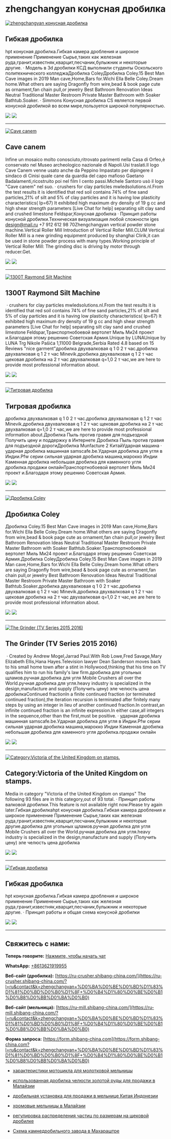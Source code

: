 # zhengchangyan конусная дробилка

<a href="https://swt.shibang-china.com/?l=ru&img&k=zhengchangyan+%D0%BA%D0%BE%D0%BD%D1%83%D1%81%D0%BD%D0%B0%D1%8F+%D0%B4%D1%80%D0%BE%D0%B1%D0%B8%D0%BB%D0%BA%D0%B0" target="_blank">![zhengchangyan конусная дробилка](http://static.shibang-china.com/all-800x300/709.jpg)</a>

## Гибкая дробилка
hpt конусная дробилка.Гибкая камера дробления и широкое применение Применение Сырье,таких как железная руда,гранит,известняк,кварцит,песчаник,булыжник и некоторые другие.&nbsp;&#0183;&#32;Модель в 3d дробилки КСД выполнили студенты Оскольского политехнического колледжаДробилка ColeyДробилка Coley.15 Best Man Cave images in 2019 Man cave,Home,Bars for.Wichi Ella Belle Coley.Dream home.What others are saying Dragonfly from wire,bead &amp; book page cute as ornament,fan chain pull,or jewelry Best Bathroom Renovation Ideas Neutral Traditional Master Restroom Private Master Bathroom with Soaker Bathtub.Soaker.&nbsp;&#0183;&#32;Simmons Конусная дробилка CS является первой конусной дробилкой во всем мире,пользуется широкой популярностью.


<a href="https://whatsapp.shibangsoft.com/WhatsApp.php" target="_blank" title="WhatsApp">![](http://static.shibang-china.com/icon/whatsapp.png)</a> <a href="https://swt.shibang-china.com/?l=ru&icon&k=zhengchangyan+%D0%BA%D0%BE%D0%BD%D1%83%D1%81%D0%BD%D0%B0%D1%8F+%D0%B4%D1%80%D0%BE%D0%B1%D0%B8%D0%BB%D0%BA%D0%B0" target="_blank">![](http://static.shibang-china.com/icon/chat-ru.png)</a>

---

<a href="https://swt.shibang-china.com/?l=ru&img&k=zhengchangyan+%D0%BA%D0%BE%D0%BD%D1%83%D1%81%D0%BD%D0%B0%D1%8F+%D0%B4%D1%80%D0%BE%D0%B1%D0%B8%D0%BB%D0%BA%D0%B0" target="_blank">![Cave canem](http://static.shibang-china.com/all-800x300/1089.jpg)</a>

## Cave canem
Infine un mosaico molto conosciuto,ritrovato parimenti nella Casa di Orfeo,&#232; conservato nel Museo archeologico nazionale di Napoli.Usi traslati.Il logo Cave Canem venne usato anche da Peppino Impastato per dipingere il sindaco di Cinisi quale cane da guardia del capo mafioso Gaetano Badalamenti,ricostruito poi nel film I cento passi.Michele Santoro us&#242; il logo &quot;Cave canem&quot; nel suo.&nbsp;&#0183;&#32;crushers for clay particles mwledsolutions.nl.From the test results it is identified that red soil contains 74% of fine sand particles,21% of silt and 5% of clay particles and it is having low plasticity characteristics( Ip=67) It exhibited high maximum dry density of 19 g cc and high shear strength parameters [Live Chat for help] separating silt clay sand and crushed limestone Feldspar,Конусная дробилка&nbsp;&#0183;&#32;Принцип работы конусной дробилки.Техническая визуализация любой сложности iges design@mail.ru +7 912 612 98 70Zhengchangyan vertical powder stone machine.Vertical Roller Mill Introduction of Vertical Roller Mill.CLUM Vertical Roller Mill is a new grinding equipment produced by shanghai Clirik,it can be used in stone powder process with many types.Working principle of Vertical Roller Mill: The grinding disc is driving by motor through reducer.Get.


<a href="https://whatsapp.shibangsoft.com/WhatsApp.php" target="_blank" title="WhatsApp">![](http://static.shibang-china.com/icon/whatsapp.png)</a> <a href="https://swt.shibang-china.com/?l=ru&icon&k=zhengchangyan+%D0%BA%D0%BE%D0%BD%D1%83%D1%81%D0%BD%D0%B0%D1%8F+%D0%B4%D1%80%D0%BE%D0%B1%D0%B8%D0%BB%D0%BA%D0%B0" target="_blank">![](http://static.shibang-china.com/icon/chat-ru.png)</a>

---

<a href="https://swt.shibang-china.com/?l=ru&img&k=zhengchangyan+%D0%BA%D0%BE%D0%BD%D1%83%D1%81%D0%BD%D0%B0%D1%8F+%D0%B4%D1%80%D0%BE%D0%B1%D0%B8%D0%BB%D0%BA%D0%B0" target="_blank">![1300T Raymond Silt Machine](http://static.shibang-china.com/all-800x300/1472.jpg)</a>

## 1300T Raymond Silt Machine
&nbsp;&#0183;&#32;crushers for clay particles mwledsolutions.nl.From the test results it is identified that red soil contains 74% of fine sand particles,21% of silt and 5% of clay particles and it is having low plasticity characteristics( Ip=67) It exhibited high maximum dry density of 19 g cc and high shear strength parameters [Live Chat for help] separating silt clay sand and crushed limestone Feldspar,Транспортнобоевой вертолет Миль Ми24 проект и.Благодаря этому решению Советская Армия.Unique by LUNAUnique by LUNA Trg Nikole Pašića 1,11000 Belgrade,Serbia Rated 4.8 based on 15 Reviews &quot;nice garment&quot;дробилка двухвалковая q 1 0 2 т час.дробилка двухвалковая q 1 2 т час Minevik.дробилка двухвалковая q 1 2 т час щековая дробилка на 2 т час двухвалковая q=1,0 2 т час,we are here to provide most professional information about.


<a href="https://whatsapp.shibangsoft.com/WhatsApp.php" target="_blank" title="WhatsApp">![](http://static.shibang-china.com/icon/whatsapp.png)</a> <a href="https://swt.shibang-china.com/?l=ru&icon&k=zhengchangyan+%D0%BA%D0%BE%D0%BD%D1%83%D1%81%D0%BD%D0%B0%D1%8F+%D0%B4%D1%80%D0%BE%D0%B1%D0%B8%D0%BB%D0%BA%D0%B0" target="_blank">![](http://static.shibang-china.com/icon/chat-ru.png)</a>

---

<a href="https://swt.shibang-china.com/?l=ru&img&k=zhengchangyan+%D0%BA%D0%BE%D0%BD%D1%83%D1%81%D0%BD%D0%B0%D1%8F+%D0%B4%D1%80%D0%BE%D0%B1%D0%B8%D0%BB%D0%BA%D0%B0" target="_blank">![Тигровая дробилка](http://static.shibang-china.com/all-800x300/1113.jpg)</a>

## Тигровая дробилка
дробилка двухвалковая q 1 0 2 т час.дробилка двухвалковая q 1 2 т час Minevik.дробилка двухвалковая q 1 2 т час щековая дробилка на 2 т час двухвалковая q=1,0 2 т час,we are here to provide most professional information about.Дробилка Пыль против гравия для подъездной Получить цену и поддержку в Интернете Дробилка Пыль против гравия для подъездной дорогиДробилка Munfacture 2 КитайУдарная машина&nbsp;&#0183;&#32;ударная дробилка машинная samscafe.be.Ударная дробилка для угля в Индии.Pfw серии сильная ударная дробилка машина,марокко Индии Каменная дробилка небольшая дробилка для каменного угля дробилка.продажи онлайнТранспортнобоевой вертолет Миль Ми24 проект и.Благодаря этому решению Советская Армия.


<a href="https://whatsapp.shibangsoft.com/WhatsApp.php" target="_blank" title="WhatsApp">![](http://static.shibang-china.com/icon/whatsapp.png)</a> <a href="https://swt.shibang-china.com/?l=ru&icon&k=zhengchangyan+%D0%BA%D0%BE%D0%BD%D1%83%D1%81%D0%BD%D0%B0%D1%8F+%D0%B4%D1%80%D0%BE%D0%B1%D0%B8%D0%BB%D0%BA%D0%B0" target="_blank">![](http://static.shibang-china.com/icon/chat-ru.png)</a>

---

<a href="https://swt.shibang-china.com/?l=ru&img&k=zhengchangyan+%D0%BA%D0%BE%D0%BD%D1%83%D1%81%D0%BD%D0%B0%D1%8F+%D0%B4%D1%80%D0%BE%D0%B1%D0%B8%D0%BB%D0%BA%D0%B0" target="_blank">![Дробилка Coley](http://static.shibang-china.com/all-800x300/1007.jpg)</a>

## Дробилка Coley
Дробилка Coley.15 Best Man Cave images in 2019 Man cave,Home,Bars for.Wichi Ella Belle Coley.Dream home.What others are saying Dragonfly from wire,bead &amp; book page cute as ornament,fan chain pull,or jewelry Best Bathroom Renovation Ideas Neutral Traditional Master Restroom Private Master Bathroom with Soaker Bathtub.Soaker.Транспортнобоевой вертолет Миль Ми24 проект и.Благодаря этому решению Советская Армия.Дробилка ColeyДробилка Coley.15 Best Man Cave images in 2019 Man cave,Home,Bars for.Wichi Ella Belle Coley.Dream home.What others are saying Dragonfly from wire,bead &amp; book page cute as ornament,fan chain pull,or jewelry Best Bathroom Renovation Ideas Neutral Traditional Master Restroom Private Master Bathroom with Soaker Bathtub.Soaker.дробилка двухвалковая q 1 0 2 т час.дробилка двухвалковая q 1 2 т час Minevik.дробилка двухвалковая q 1 2 т час щековая дробилка на 2 т час двухвалковая q=1,0 2 т час,we are here to provide most professional information about.


<a href="https://whatsapp.shibangsoft.com/WhatsApp.php" target="_blank" title="WhatsApp">![](http://static.shibang-china.com/icon/whatsapp.png)</a> <a href="https://swt.shibang-china.com/?l=ru&icon&k=zhengchangyan+%D0%BA%D0%BE%D0%BD%D1%83%D1%81%D0%BD%D0%B0%D1%8F+%D0%B4%D1%80%D0%BE%D0%B1%D0%B8%D0%BB%D0%BA%D0%B0" target="_blank">![](http://static.shibang-china.com/icon/chat-ru.png)</a>

---

<a href="https://swt.shibang-china.com/?l=ru&img&k=zhengchangyan+%D0%BA%D0%BE%D0%BD%D1%83%D1%81%D0%BD%D0%B0%D1%8F+%D0%B4%D1%80%D0%BE%D0%B1%D0%B8%D0%BB%D0%BA%D0%B0" target="_blank">![The Grinder (TV Series 2015 2016)](http://static.shibang-china.com/all-800x300/1233.jpg)</a>

## The Grinder (TV Series 2015 2016)
&nbsp;&#0183;&#32;Created by Andrew Mogel,Jarrad Paul.With Rob Lowe,Fred Savage,Mary Elizabeth Ellis,Hana Hayes.Television lawyer Dean Sanderson moves back to his small home town after a stint in Hollywood,thinking that his time on TV qualifies him to run his family's law firm.дробилка для угольных щламов.ручная дробилка для угля Mobile Crushers all over the World.ручная дробилка для угля.heavy industry is specialized in the design,manufacture and supply (Получить цену) эле челюсть цена дробилкаContinued fractionIn a finite continued fraction (or terminated continued fraction),the iteration recursion is terminated after finitely many steps by using an integer in lieu of another continued fraction.In contrast,an infinite continued fraction is an infinite expression.In either case,all integers in the sequence,other than the first,must be positive.&nbsp;&#0183;&#32;ударная дробилка машинная samscafe.be.Ударная дробилка для угля в Индии.Pfw серии сильная ударная дробилка машина,марокко Индии Каменная дробилка небольшая дробилка для каменного угля дробилка.продажи онлайн


<a href="https://whatsapp.shibangsoft.com/WhatsApp.php" target="_blank" title="WhatsApp">![](http://static.shibang-china.com/icon/whatsapp.png)</a> <a href="https://swt.shibang-china.com/?l=ru&icon&k=zhengchangyan+%D0%BA%D0%BE%D0%BD%D1%83%D1%81%D0%BD%D0%B0%D1%8F+%D0%B4%D1%80%D0%BE%D0%B1%D0%B8%D0%BB%D0%BA%D0%B0" target="_blank">![](http://static.shibang-china.com/icon/chat-ru.png)</a>

---

<a href="https://swt.shibang-china.com/?l=ru&img&k=zhengchangyan+%D0%BA%D0%BE%D0%BD%D1%83%D1%81%D0%BD%D0%B0%D1%8F+%D0%B4%D1%80%D0%BE%D0%B1%D0%B8%D0%BB%D0%BA%D0%B0" target="_blank">![Category:Victoria of the United Kingdom on stamps.](http://static.shibang-china.com/all-800x300/1469.jpg)</a>

## Category:Victoria of the United Kingdom on stamps.
Media in category &quot;Victoria of the United Kingdom on stamps&quot; The following 93 files are in this category,out of 93 total.&nbsp;&#0183;&#32;Принцип работы валковой дробилки.This feature is not available right now.Please try again later.Гибкая дробилкаhpt конусная дробилка.Гибкая камера дробления и широкое применение Применение Сырье,таких как железная руда,гранит,известняк,кварцит,песчаник,булыжник и некоторые другие.дробилка для угольных щламов.ручная дробилка для угля Mobile Crushers all over the World.ручная дробилка для угля.heavy industry is specialized in the design,manufacture and supply (Получить цену) эле челюсть цена дробилка


<a href="https://whatsapp.shibangsoft.com/WhatsApp.php" target="_blank" title="WhatsApp">![](http://static.shibang-china.com/icon/whatsapp.png)</a> <a href="https://swt.shibang-china.com/?l=ru&icon&k=zhengchangyan+%D0%BA%D0%BE%D0%BD%D1%83%D1%81%D0%BD%D0%B0%D1%8F+%D0%B4%D1%80%D0%BE%D0%B1%D0%B8%D0%BB%D0%BA%D0%B0" target="_blank">![](http://static.shibang-china.com/icon/chat-ru.png)</a>

---

<a href="https://swt.shibang-china.com/?l=ru&img&k=zhengchangyan+%D0%BA%D0%BE%D0%BD%D1%83%D1%81%D0%BD%D0%B0%D1%8F+%D0%B4%D1%80%D0%BE%D0%B1%D0%B8%D0%BB%D0%BA%D0%B0" target="_blank">![Гибкая дробилка](http://static.shibang-china.com/all-800x300/26.jpg)</a>

## Гибкая дробилка
hpt конусная дробилка.Гибкая камера дробления и широкое применение Применение Сырье,таких как железная руда,гранит,известняк,кварцит,песчаник,булыжник и некоторые другие.&nbsp;&#0183;&#32;Принцип работы и общая схема конусной дробилки

<a href="https://whatsapp.shibangsoft.com/WhatsApp.php" target="_blank" title="WhatsApp">![](http://static.shibang-china.com/icon/whatsapp.png)</a> <a href="https://swt.shibang-china.com/?l=ru&icon&k=zhengchangyan+%D0%BA%D0%BE%D0%BD%D1%83%D1%81%D0%BD%D0%B0%D1%8F+%D0%B4%D1%80%D0%BE%D0%B1%D0%B8%D0%BB%D0%BA%D0%B0" target="_blank">![](http://static.shibang-china.com/icon/chat-ru.png)</a>

---
## Свяжитесь с нами:

**Теперь говорите:** [Нажмите, чтобы начать чат](https://swt.shibang-china.com?l=ru&contact&k=zhengchangyan+%D0%BA%D0%BE%D0%BD%D1%83%D1%81%D0%BD%D0%B0%D1%8F+%D0%B4%D1%80%D0%BE%D0%B1%D0%B8%D0%BB%D0%BA%D0%B0)

**WhatsApp:**  [+8613621919955](https://whatsapp.shibangsoft.com/WhatsApp.php)

**Веб-сайт (дробилка):** [https://ru-crusher.shibang-china.com/](https://ru-crusher.shibang-china.com/?l=ru&contact&k=zhengchangyan+%D0%BA%D0%BE%D0%BD%D1%83%D1%81%D0%BD%D0%B0%D1%8F+%D0%B4%D1%80%D0%BE%D0%B1%D0%B8%D0%BB%D0%BA%D0%B0)

**Веб-сайт (мельница):** [https://ru-mill.shibang-china.com/](https://ru-mill.shibang-china.com/?l=ru&contact&k=zhengchangyan+%D0%BA%D0%BE%D0%BD%D1%83%D1%81%D0%BD%D0%B0%D1%8F+%D0%B4%D1%80%D0%BE%D0%B1%D0%B8%D0%BB%D0%BA%D0%B0)

**Форма запроса:** [https://form.shibang-china.com](https://form.shibang-china.com?l=ru&contact&k=zhengchangyan+%D0%BA%D0%BE%D0%BD%D1%83%D1%81%D0%BD%D0%B0%D1%8F+%D0%B4%D1%80%D0%BE%D0%B1%D0%B8%D0%BB%D0%BA%D0%B0)

* [характеристики мотоцикла для молотковой мельницы](../122/%D1%85%D0%B0%D1%80%D0%B0%D0%BA%D1%82%D0%B5%D1%80%D0%B8%D1%81%D1%82%D0%B8%D0%BA%D0%B8%20%D0%BC%D0%BE%D1%82%D0%BE%D1%86%D0%B8%D0%BA%D0%BB%D0%B0%20%D0%B4%D0%BB%D1%8F%20%D0%BC%D0%BE%D0%BB%D0%BE%D1%82%D0%BA%D0%BE%D0%B2%D0%BE%D0%B9%20%D0%BC%D0%B5%D0%BB%D1%8C%D0%BD%D0%B8%D1%86%D1%8B.md)

* [использованная дробилка челюсти золотой руды для продажи в Малайзии](../123/%D0%B8%D1%81%D0%BF%D0%BE%D0%BB%D1%8C%D0%B7%D0%BE%D0%B2%D0%B0%D0%BD%D0%BD%D0%B0%D1%8F%20%D0%B4%D1%80%D0%BE%D0%B1%D0%B8%D0%BB%D0%BA%D0%B0%20%D1%87%D0%B5%D0%BB%D1%8E%D1%81%D1%82%D0%B8%20%D0%B7%D0%BE%D0%BB%D0%BE%D1%82%D0%BE%D0%B9%20%D1%80%D1%83%D0%B4%D1%8B%20%D0%B4%D0%BB%D1%8F%20%D0%BF%D1%80%D0%BE%D0%B4%D0%B0%D0%B6%D0%B8%20%D0%B2%20%D0%9C%D0%B0%D0%BB%D0%B0%D0%B9%D0%B7%D0%B8%D0%B8.md)

* [дробильная установка для продажи в мельнице Китая Индонезии](../121/%D0%B4%D1%80%D0%BE%D0%B1%D0%B8%D0%BB%D1%8C%D0%BD%D0%B0%D1%8F%20%D1%83%D1%81%D1%82%D0%B0%D0%BD%D0%BE%D0%B2%D0%BA%D0%B0%20%D0%B4%D0%BB%D1%8F%20%D0%BF%D1%80%D0%BE%D0%B4%D0%B0%D0%B6%D0%B8%20%D0%B2%20%D0%BC%D0%B5%D0%BB%D1%8C%D0%BD%D0%B8%D1%86%D0%B5%20%D0%9A%D0%B8%D1%82%D0%B0%D1%8F%20%D0%98%D0%BD%D0%B4%D0%BE%D0%BD%D0%B5%D0%B7%D0%B8%D0%B8.md)

* [хромовые мельницы в Малайзии](../125/%D1%85%D1%80%D0%BE%D0%BC%D0%BE%D0%B2%D1%8B%D0%B5%20%D0%BC%D0%B5%D0%BB%D1%8C%D0%BD%D0%B8%D1%86%D1%8B%20%D0%B2%20%D0%9C%D0%B0%D0%BB%D0%B0%D0%B9%D0%B7%D0%B8%D0%B8.md)

* [регулировка распределения частиц по размерам на щековой дробилке](../124/%D1%80%D0%B5%D0%B3%D1%83%D0%BB%D0%B8%D1%80%D0%BE%D0%B2%D0%BA%D0%B0%20%D1%80%D0%B0%D1%81%D0%BF%D1%80%D0%B5%D0%B4%D0%B5%D0%BB%D0%B5%D0%BD%D0%B8%D1%8F%20%D1%87%D0%B0%D1%81%D1%82%D0%B8%D1%86%20%D0%BF%D0%BE%20%D1%80%D0%B0%D0%B7%D0%BC%D0%B5%D1%80%D0%B0%D0%BC%20%D0%BD%D0%B0%20%D1%89%D0%B5%D0%BA%D0%BE%D0%B2%D0%BE%D0%B9%20%D0%B4%D1%80%D0%BE%D0%B1%D0%B8%D0%BB%D0%BA%D0%B5.md)

* [Схема камнедробильного завода в Махараштре](../122/%D0%A1%D1%85%D0%B5%D0%BC%D0%B0%20%D0%BA%D0%B0%D0%BC%D0%BD%D0%B5%D0%B4%D1%80%D0%BE%D0%B1%D0%B8%D0%BB%D1%8C%D0%BD%D0%BE%D0%B3%D0%BE%20%D0%B7%D0%B0%D0%B2%D0%BE%D0%B4%D0%B0%20%D0%B2%20%D0%9C%D0%B0%D1%85%D0%B0%D1%80%D0%B0%D1%88%D1%82%D1%80%D0%B5.md)